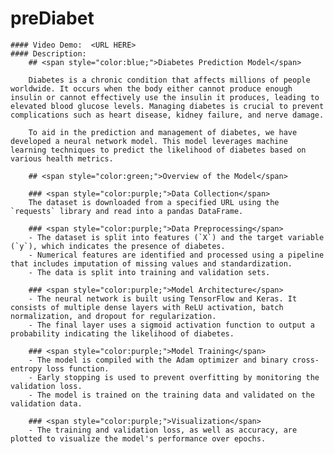 # preDiabet
    #### Video Demo:  <URL HERE>
    #### Description: 
        ## <span style="color:blue;">Diabetes Prediction Model</span>

        Diabetes is a chronic condition that affects millions of people worldwide. It occurs when the body either cannot produce enough insulin or cannot effectively use the insulin it produces, leading to elevated blood glucose levels. Managing diabetes is crucial to prevent complications such as heart disease, kidney failure, and nerve damage.

        To aid in the prediction and management of diabetes, we have developed a neural network model. This model leverages machine learning techniques to predict the likelihood of diabetes based on various health metrics.

        ## <span style="color:green;">Overview of the Model</span>

        ### <span style="color:purple;">Data Collection</span>
        The dataset is downloaded from a specified URL using the `requests` library and read into a pandas DataFrame.

        ### <span style="color:purple;">Data Preprocessing</span>
        - The dataset is split into features (`X`) and the target variable (`y`), which indicates the presence of diabetes.
        - Numerical features are identified and processed using a pipeline that includes imputation of missing values and standardization.
        - The data is split into training and validation sets.

        ### <span style="color:purple;">Model Architecture</span>
        - The neural network is built using TensorFlow and Keras. It consists of multiple dense layers with ReLU activation, batch normalization, and dropout for regularization.
        - The final layer uses a sigmoid activation function to output a probability indicating the likelihood of diabetes.

        ### <span style="color:purple;">Model Training</span>
        - The model is compiled with the Adam optimizer and binary cross-entropy loss function.
        - Early stopping is used to prevent overfitting by monitoring the validation loss.
        - The model is trained on the training data and validated on the validation data.

        ### <span style="color:purple;">Visualization</span>
        - The training and validation loss, as well as accuracy, are plotted to visualize the model's performance over epochs.
